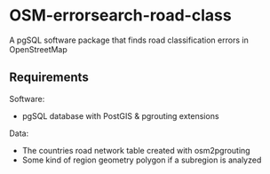# OSM-errorsearch-road-class
A pgSQL software package that finds road classification errors in OpenStreetMap

## Requirements
Software: 
  - pgSQL database with PostGIS & pgrouting extensions

Data:
  - The countries road network table created with osm2pgrouting
  - Some kind of region geometry polygon if a subregion is analyzed
  
  
